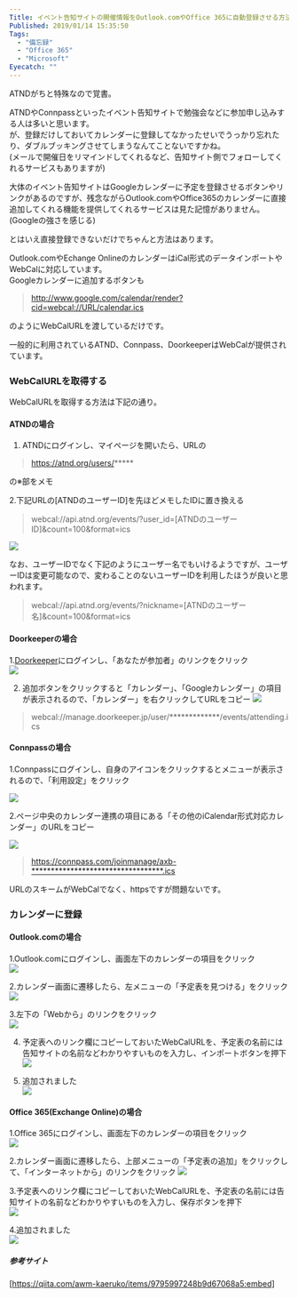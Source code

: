 ```yaml
---
Title: イベント告知サイトの開催情報をOutlook.comやOffice 365に自動登録させる方法
Published: 2019/01/14 15:35:50
Tags:
  - "備忘録"
  - "Office 365"
  - "Microsoft"
Eyecatch: ""
---
```

ATNDがちと特殊なので覚書。  

ATNDやConnpassといったイベント告知サイトで勉強会などに参加申し込みする人は多いと思います。  
が、登録だけしておいてカレンダーに登録してなかったせいでうっかり忘れたり、ダブルブッキングさせてしまうなんてことないですかね。  
(メールで開催日をリマインドしてくれるなど、告知サイト側でフォローしてくれるサービスもありますが)  

大体のイベント告知サイトはGoogleカレンダーに予定を登録させるボタンやリンクがあるのですが、残念ながらOutlook.comやOffice365のカレンダーに直接追加してくれる機能を提供してくれるサービスは見た記憶がありません。(Googleの強さを感じる)

とはいえ直接登録できないだけでちゃんと方法はあります。  


Outlook.comやEchange OnlineのカレンダーはiCal形式のデータインポートやWebCalに対応しています。  
Googleカレンダーに追加するボタンも
>http://www.google.com/calendar/render?cid=webcal://URL/calendar.ics  

のようにWebCalURLを渡しているだけです。  

一般的に利用されているATND、Connpass、DoorkeeperはWebCalが提供されています。  

### WebCalURLを取得する
WebCalURLを取得する方法は下記の通り。   

#### ATNDの場合

1. ATNDにログインし、マイページを開いたら、URLの  

> https://atnd.org/users/*****  

の※部をメモ  

2.下記URLの[ATNDのユーザーID]を先ほどメモしたIDに置き換える  

> webcal://api.atnd.org/events/?user_id=[ATNDのユーザーID]&count=100&format=ics

![](20190114145419.png) 

なお、ユーザーIDでなく下記のようにユーザー名でもいけるようですが、ユーザーIDは変更可能なので、変わることのないユーザーIDを利用したほうが良いと思われます。  

> webcal://api.atnd.org/events/?nickname=[ATNDのユーザー名]&count=100&format=ics

#### Doorkeeperの場合

1.[Doorkeeper](https://www.doorkeeper.jp/)にログインし、「あなたが参加者」のリンクをクリック  
![](20190114150038.png) 


2. 追加ボタンをクリックすると「カレンダー」、「Googleカレンダー」の項目が表示されるので、「カレンダー」を右クリックしてURLをコピー
![](20190114150639.png) 

> webcal://manage.doorkeeper.jp/user/*************/events/attending.ics  

#### Connpassの場合  

1.Connpassにログインし、自身のアイコンをクリックするとメニューが表示されるので、「利用設定」をクリック  

![](20190114151016.png) 

2.ページ中央のカレンダー連携の項目にある「その他のiCalendar形式対応カレンダー」のURLをコピー  

![](20190114151209.png) 

> https://connpass.com/joinmanage/axb-**********************************.ics  

URLのスキームがWebCalでなく、httpsですが問題ないです。  

### カレンダーに登録
#### Outlook.comの場合  
1.Outlook.comにログインし、画面左下のカレンダーの項目をクリック  
![](20190114151702.png) 

2.カレンダー画面に遷移したら、左メニューの「予定表を見つける」をクリック  
![](20190114151811.png) 

3.左下の「Webから」のリンクをクリック  
![](20190114151909.png) 

4.  予定表へのリンク欄にコピーしておいたWebCalURLを、予定表の名前には告知サイトの名前などわかりやすいものを入力し、インポートボタンを押下  
![](20190114152040.png) 

5. 追加されました  
![](20190114152211.png) 

#### Office 365(Exchange Online)の場合  
1.Office 365にログインし、画面左下のカレンダーの項目をクリック  
![](20190114152458.png) 

2.カレンダー画面に遷移したら、上部メニューの「予定表の追加」をクリックして、「インターネットから」のリンクをクリック
![](20190114152638.png) 

3.予定表へのリンク欄にコピーしておいたWebCalURLを、予定表の名前には告知サイトの名前などわかりやすいものを入力し、保存ボタンを押下  
![](20190114152955.png) 

4.追加されました  
![](20190114153130.png) 



##### 参考サイト  
[https://qiita.com/awm-kaeruko/items/9795997248b9d67068a5:embed]

